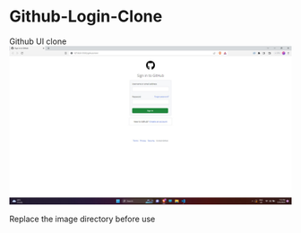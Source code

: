# Github-Login-Clone
Github UI clone
![Alt text](https://github.com/albertfredy7/Github-Login-Clone/blob/main/github.jpeg)


Replace the image directory before use
